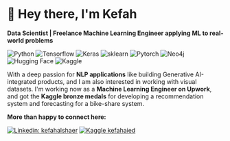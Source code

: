 # 👋 Hey there, I'm Kefah

**Data Scientist | Freelance Machine Learning Engineer applying ML to real-world problems**

![Python](https://img.shields.io/badge/Code-Python-informational?style=flat&logo=python&color=3776AB) ![Tensorflow](https://img.shields.io/badge/Library-Tensorflow-orange?logo=tensorflow&logoColor=%23FF6F00
) ![Keras](https://img.shields.io/badge/Library-Keras-%23D00000?logo=keras&logoColor=%23D00000
) ![sklearn](https://img.shields.io/badge/Library-sklearn-%23F7931E?logo=scikitlearn&logoColor=%23F7931E) ![Pytorch](https://img.shields.io/badge/Library-PyTorch-%23EE4C2C?logo=pytorch&logoColor=%23EE4C2C
) ![Neo4j](https://img.shields.io/badge/Graph%20DBMS-Neo4j-%234581C3?logo=neo4j&logoColor=%234581C3) ![Hugging Face](https://img.shields.io/badge/AI%20Community-Hugging%20Face-%23FFD21E?logo=huggingface&logoColor=%23FFD21E) ![Kaggle](https://img.shields.io/badge/Data%20Science%20Community-Kaggle-%2320BEFF?logo=kaggle&logoColor=%2320BEFF)

With a deep passion for **NLP applications** like building Generative AI-integrated products, and I am also interested in working with visual datasets. I'm working now as a **Machine Learning Engineer on Upwork**, and got the **Kaggle bronze medals** for developing a recommendation system and forecasting for a bike-share system.

**More than happy to connect here:**

[![Linkedin: kefahalshaer](https://img.shields.io/badge/kefahalshaer-white?logo=linkedin&logoColor=%230A66C2&link=https://www.linkedin.com/in/kefahalshaer/)](https://www.linkedin.com/in/kefahalshaer/) [![Kaggle kefahaied](https://img.shields.io/badge/kefahaied-white?logo=kaggle&logoColor=%2320BEFF)](https://www.kaggle.com/kefahaied)
